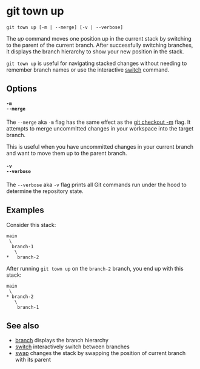# git town up

```command-summary
git town up [-m | --merge] [-v | --verbose]
```

The _up_ command moves one position up in the current stack by switching to the
parent of the current branch. After successfully switching branches, it displays
the branch hierarchy to show your new position in the stack.

`git town up` is useful for navigating stacked changes without needing to
remember branch names or use the interactive [switch](switch.md) command.

## Options

#### `-m`<br>`--merge`

The `--merge` aka `-m` flag has the same effect as the
[git checkout -m](https://git-scm.com/docs/git-checkout#Documentation/git-checkout.txt--m)
flag. It attempts to merge uncommitted changes in your workspace into the target
branch.

This is useful when you have uncommitted changes in your current branch and want
to move them up to the parent branch.

#### `-v`<br>`--verbose`

The `--verbose` aka `-v` flag prints all Git commands run under the hood to
determine the repository state.

## Examples

Consider this stack:

```
main
 \
  branch-1
   \
*   branch-2
```

After running `git town up` on the `branch-2` branch, you end up with this
stack:

```
main
 \
* branch-2
   \
    branch-1
```

## See also

- [branch](branch.md) displays the branch hierarchy
- [switch](switch.md) interactively switch between branches
- [swap](swap.md) changes the stack by swapping the position of current branch
  with its parent
